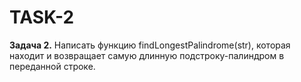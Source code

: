 # TASK-2
**Задача 2.** Написать функцию findLongestPalindrome(str), которая находит и
возвращает самую длинную подстроку-палиндром в переданной строке.
